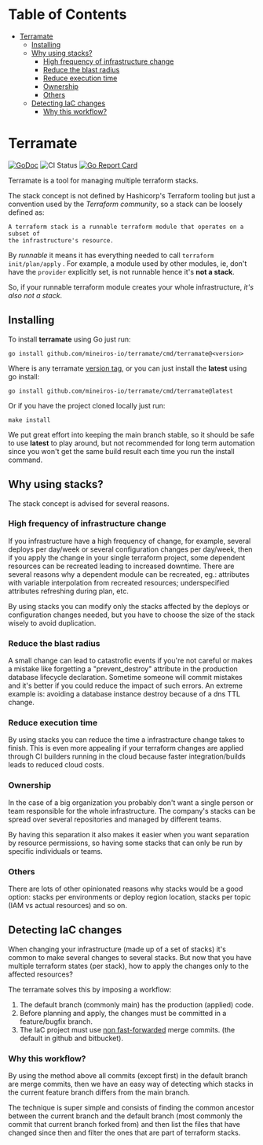 <!-- mdtocstart -->

# Table of Contents

- [Terramate](#terramate)
    - [Installing](#installing)
    - [Why using stacks?](#why-using-stacks)
        - [High frequency of infrastructure change](#high-frequency-of-infrastructure-change)
        - [Reduce the blast radius](#reduce-the-blast-radius)
        - [Reduce execution time](#reduce-execution-time)
        - [Ownership](#ownership)
        - [Others](#others)
    - [Detecting IaC changes](#detecting-iac-changes)
        - [Why this workflow?](#why-this-workflow)

<!-- mdtocend -->

# Terramate

[![GoDoc](https://pkg.go.dev/badge/github.com/mineiros-io/terramate)](https://pkg.go.dev/github.com/mineiros-io/terramate)
![CI Status](https://github.com/mineiros-io/terramate/actions/workflows/ci.yml/badge.svg)
[![Go Report Card](https://goreportcard.com/badge/github.com/mineiros-io/terramate)](https://goreportcard.com/report/github.com/mineiros-io/terramate)

Terramate is a tool for managing multiple terraform stacks.

The stack concept is not defined by Hashicorp's Terraform tooling but just a
convention used by the _Terraform community_, so a stack can be loosely defined
as:

```
A terraform stack is a runnable terraform module that operates on a subset of
the infrastructure's resource.
```

By _runnable_ it means it has everything needed to call
`terraform init/plan/apply` . For example, a module used by other modules, ie,
don't have the `provider` explicitly set, is not runnable hence it's
**not a stack**.

So, if your runnable terraform module creates your whole infrastructure, *it's
also not a stack*.


## Installing

To install **terramate** using Go just run:

```
go install github.com/mineiros-io/terramate/cmd/terramate@<version>
```

Where **<version>** is any terramate [version tag](https://github.com/mineiros-io/terramate/tags),
or you can just install the **latest** using go install:

```
go install github.com/mineiros-io/terramate/cmd/terramate@latest
```

Or if you have the project cloned locally just run:

```
make install
```

We put great effort into keeping the main branch stable, so it should be safe
to use **latest** to play around, but not recommended for long term automation
since you won't get the same build result each time you run the install command.


## Why using stacks?

The stack concept is advised for several reasons. 

### High frequency of infrastructure change

If you infrastructure have a high frequency of change, for example, several
deploys per day/week or several configuration changes per day/week, then if you
apply the change in your single terraform project, some dependent resources can
be recreated leading to increased downtime. There are several reasons why a
dependent module can be recreated, eg.: attributes with variable interpolation
from recreated resources; underspecified attributes refreshing during plan, etc.

By using stacks you can modify only the stacks affected by the deploys or
configuration changes needed, but you have to choose the size of the stack
wisely to avoid duplication.

### Reduce the blast radius

A small change can lead to catastrofic events if you're not careful or makes a
mistake like forgetting a "prevent_destroy" attribute in the production database
lifecycle declaration. Sometime someone will commit mistakes and it's better if
you could reduce the impact of such errors.
An extreme example is: avoiding a database instance destroy because of a dns TTL
change.

### Reduce execution time

By using stacks you can reduce the time a infrastracture change takes to finish.
This is even more appealing if your terraform changes are applied through CI
builders running in the cloud because faster integration/builds leads to reduced
cloud costs.

### Ownership

In the case of a big organization you probably don't want a single person or
team responsible for the whole infrastructure. The company's stacks can be
spread over several repositories and managed by different teams.

By having this separation it also makes it easier when you want separation
by resource permissions, so having some stacks that can only be run by
specific individuals or teams.

### Others

There are lots of other opinionated reasons why stacks would be a good option:
stacks per environments or deploy region location, stacks per topic (IAM vs
actual resources) and so on.

## Detecting IaC changes

When changing your infrastructure (made up of a set of stacks) it's common to
make several changes to several stacks. But now that you have multiple terraform
states (per stack), how to apply the changes only to the affected resources?

The terramate solves this by imposing a workflow:

1. The default branch (commonly main) has the production (applied) code.
2. Before planning and apply, the changes must be committed in a feature/bugfix
  branch.
3. The IaC project must use [non
  fast-forwarded](https://git-scm.com/docs/git-merge#_fast_forward_merge) merge
  commits. (the default in github and bitbucket).

### Why this workflow?

By using the method above all commits (except first) in the default branch are
merge commits, then we have an easy way of detecting which stacks in the current
feature branch differs from the main branch.

The technique is super simple and consists of finding the common ancestor
between the current branch and the default branch (most commonly the commit that
current branch forked from) and then list the files that have changed since then
and filter the ones that are part of terraform stacks.
